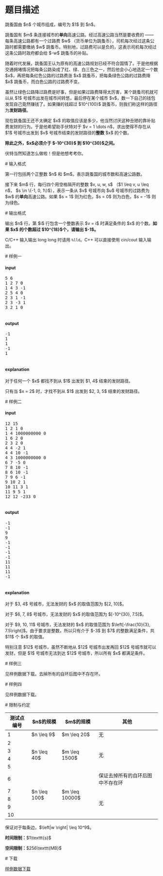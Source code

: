 # 题目描述

<p>跳蚤国由 $n$ 个城市组成，编号为 $1$ 到 $n$。</p>
<p>跳蚤国有 $m$ 条连接城市的<strong>单向</strong>高速公路。经过高速公路当然是要收费的 —— 每条高速公路都有一个过路费 $w$ （货币单位为跳蚤币），司机每次经过这条公路时都需要缴纳 $w$ 跳蚤币。特别地，过路费可以是负的，这表示司机每次经过这条公路时政府都会给 $-w$ 跳蚤币的补贴。</p>
<p>随着时代发展，跳蚤国王认为原有的高速公路规划已经不符合国情了。于是他根据交通拥堵情况把每条公路染成了红、绿、白三色之一，然后他会小心地选定一个数 $x$，再把每条红色公路的过路费涨 $x$ 跳蚤币，把每条绿色公路的过路费降 $x$ 跳蚤币，而白色公路的过路费不变。</p>
<p>虽然让绿色公路降过路费是好事，但是如果过路费降得太厉害，某个跳蚤司机就可以从 $1$ 号城市出发在城市间转悠，最后停在某个城市 $v$，数一下自己的钱包发现自己竟然赚钱了。如果赚的钱超过 $10^{100}$ 跳蚤币，则我们称这样的路径为<strong>发财路径</strong>。</p>
<p>现在跳蚤国王还不太确定 $x$ 的取值应该是多少，他当然讨厌这种丑陋的靠补贴费发财的行为。于是他希望助手伏特对于 $v = 1 \dots n$，求出使得不存在从 $1$ 号城市出发到 $v$ 号城市结束的发财路径的<strong>整数</strong> $x$ 的个数。</p>
<p><strong>除此之外，$x$必须介于 $-10^{30}$ 到 $10^{30}$之间。</strong></p>
<p>伏特当然知道怎么做啦！但是他想考考你。</p>
# 输入格式


<p>第一行包括两个正整数 $n$ 和 $m$。表示跳蚤国的城市数和高速公路数。</p>
<p>接下来 $m$ 行，每行四个用空格隔开的整数 $v, u, w, s$ （$1 \leq v, u \leq n$， $s \in \{-1, 0, 1\}$），表示一条从 $v$ 号城市向 $u$ 号城市的过路费为 $w$ 的<strong>单向</strong>高速公路。如果 $s = 1$ 则为红色，$s = 0$ 则为白色，$s = -1$ 则为绿色。</p>
# 输出格式


<p>输出 $n$ 行，第 $i$ 行包含一个整数表示 $v = i$ 时满足条件的 $x$ 的个数。<strong>如果 $x$ 的个数超过 $10^{18}$个，请输出 $-1$。</strong></p>
<p>C/C++ 输入输出 long long 时请用 <code>%lld</code>。C++ 可以直接使用 cin/cout 输入输出。</p>
# 样例一


<h4>input</h4>
<pre>5 6
1 2 7 0
1 4 3 -1
2 5 4 0
2 3 1 -1
2 3 -3 1
3 2 1 0

</pre>

<h4>output</h4>
<pre>-1
1
1
-1
1

</pre>

<h4>explanation</h4>
<p>对于任何一个 $x$ 都找不到从 $1$ 出发到 $1, 4$ 结束的发财路径。</p>
<p>只有当 $x = 2$ 时，才找不到从 $1$ 出发到 $2, 3, 5$ 结束的发财路径。</p>
# 样例二


<h4>input</h4>
<pre>12 15
1 2 1 0
1 4 1000000000 0
1 6 2 0
2 3 2 0
4 4 -2 1
4 4 10 -1
4 3 1000000000 0
6 7 -5 0
7 8 10 -1
8 6 10 -1
7 9 6 -1
9 10 2 1
10 11 3 1
11 9 5 1
12 12 -233 0

</pre>

<h4>output</h4>
<pre>-1
-1
9
9
-1
-1
-1
-1
11
11
11
-1

</pre>

<h4>explanation</h4>
<p>对于 $3, 4$ 号城市，无法发财的 $x$ 的取值范围为 $[2, 10]$。</p>
<p>对于 $6, 7, 8$ 号城市，无法发财的 $x$ 的取值范围为 $[-10^{30}, 7.5]$。</p>
<p>对于 $9, 10, 11$ 号城市，无法发财的 $x$ 的取值范围为 $\left[-\frac{10}{3}, 7.5\right]$。由于要求是整数，所以只有介于 $-3$ 到 $7$ 的整数满足条件，共 $11$ 个 $x$ 的取值。</p>
<p>特别注意 $12$ 号城市，虽然不断地从 $12$ 号城市出发再回 $12$ 号城市就可以发财，但是 $1$ 号城市无法到达 $12$ 号城市，所以所有 $x$ 都满足条件。</p>
# 样例三


<p>见样例数据下载。去掉所有的自环后图中不存在环。</p>
# 样例四


<p>见样例数据下载。</p>
# 限制与约定


<div class="table-responsive">
<table class="table table-bordered table-text-center table-vertical-middle"><thead><tr><th>测试点编号</th>
<th>$n$的规模</th>
<th>$m$的规模</th>
<th>其他</th>
</tr></thead><tbody><tr><td>1</td><td>$n \leq 9$</td><td>$m \leq 20$</td><td>无</td></tr><tr><td>2</td><td rowspan="4">$n \leq 40$</td><td rowspan="4">$m \leq 1500$</td><td rowspan="4">无</td></tr><tr><td>3</td></tr><tr><td>4</td></tr><tr><td>5</td></tr><tr><td>6</td><td rowspan="5">$n \leq 100$</td><td rowspan="5">$m \leq 10000$</td><td rowspan="1">保证去掉所有的自环后图中不存在环</td></tr><tr><td>7</td><td rowspan="4">无</td></tr><tr><td>8</td></tr><tr><td>9</td></tr><tr><td>10</td></tr></tbody></table></div>

<p>保证对于每条边，$\left|w \right| \leq 10^9$。</p>
<p><strong>时间限制：</strong>$1\texttt{s}$</p>
<p><strong>空间限制：</strong>$256\texttt{MB}$</p>
# 下载


<p><a href="/download.php?type=problem&amp;id=32">样例数据下载</a></p>

